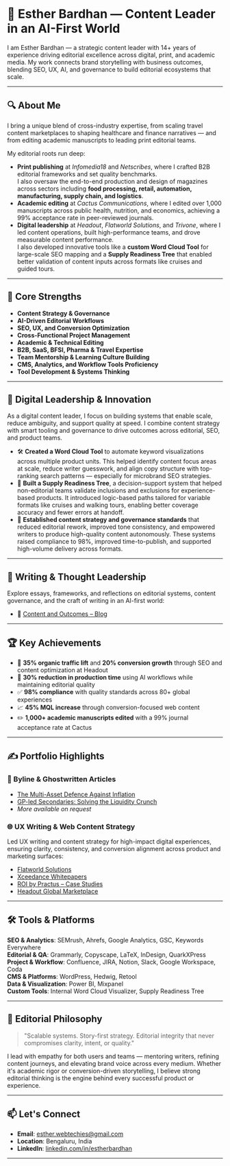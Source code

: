 # 📝 Esther Bardhan — Content Leader in an AI-First World

I am Esther Bardhan — a strategic content leader with 14+ years of experience driving editorial excellence across digital, print, and academic media. My work connects brand storytelling with business outcomes, blending SEO, UX, AI, and governance to build editorial ecosystems that scale.

---

## 🔍 About Me

I bring a unique blend of cross-industry expertise, from scaling travel content marketplaces to shaping healthcare and finance narratives — and from editing academic manuscripts to leading print editorial teams.

My editorial roots run deep:
- **Print publishing** at *Infomedia18* and *Netscribes*, where I crafted B2B editorial frameworks and set quality benchmarks.  
  I also oversaw the end-to-end production and design of magazines across sectors including **food processing, retail, automation, manufacturing, supply chain, and logistics**.
- **Academic editing** at *Cactus Communications*, where I edited over 1,000 manuscripts across public health, nutrition, and economics, achieving a 99% acceptance rate in peer-reviewed journals.
- **Digital leadership** at *Headout*, *Flatworld Solutions*, and *Trivone*, where I led content operations, built high-performance teams, and drove measurable content performance.  
  I also developed innovative tools like a **custom Word Cloud Tool** for large-scale SEO mapping and a **Supply Readiness Tree** that enabled better validation of content inputs across formats like cruises and guided tours.

---

## 🎯 Core Strengths

- **Content Strategy & Governance**
- **AI-Driven Editorial Workflows**
- **SEO, UX, and Conversion Optimization**
- **Cross-Functional Project Management**
- **Academic & Technical Editing**
- **B2B, SaaS, BFSI, Pharma & Travel Expertise**
- **Team Mentorship & Learning Culture Building**
- **CMS, Analytics, and Workflow Tools Proficiency**
- **Tool Development & Systems Thinking**

---

## 🧠 Digital Leadership & Innovation

As a digital content leader, I focus on building systems that enable scale, reduce ambiguity, and support quality at speed. I combine content strategy with smart tooling and governance to drive outcomes across editorial, SEO, and product teams.

- 🛠️ **Created a Word Cloud Tool** to automate keyword visualizations across multiple product units. This helped identify content focus areas at scale, reduce writer guesswork, and align copy structure with top-ranking search patterns — especially for microbrand SEO strategies.
- 🌲 **Built a Supply Readiness Tree**, a decision-support system that helped non-editorial teams validate inclusions and exclusions for experience-based products. It introduced logic-based paths tailored for variable formats like cruises and walking tours, enabling better coverage accuracy and fewer errors at handoff.
- 📐 **Established content strategy and governance standards** that reduced editorial rework, improved tone consistency, and empowered writers to produce high-quality content autonomously. These systems raised compliance to 98%, improved time-to-publish, and supported high-volume delivery across formats.

---
## 🧠 Writing & Thought Leadership

Explore essays, frameworks, and reflections on editorial systems, content governance, and the craft of writing in an AI-first world:

- 📝 [Content and Outcomes – Blog](https://contentandoutcomes.wordpress.com/)

---

## 🏆 Key Achievements

- 🚀 **35% organic traffic lift** and **20% conversion growth** through SEO and content optimization at Headout
- 🧠 **30% reduction in production time** using AI workflows while maintaining editorial quality
- ✅ **98% compliance** with quality standards across 80+ global experiences
- 📈 **45% MQL increase** through conversion-focused web content
- ✏️ **1,000+ academic manuscripts edited** with a 99% journal acceptance rate at Cactus

---

## ✍️ Portfolio Highlights

### 🔗 Byline & Ghostwritten Articles
- [The Multi-Asset Defence Against Inflation](https://rostrumgrand.com/the-multi-asset-defence-against-inflation/)
- [GP-led Secondaries: Solving the Liquidity Crunch](https://rostrumgrand.com/gp-led-secondaries-solving-the-liquidity-crunch/)
- *More available on request*

### 🌐 UX Writing & Web Content Strategy

Led UX writing and content strategy for high-impact digital experiences, ensuring clarity, consistency, and conversion alignment across product and marketing surfaces:
- [Flatworld Solutions](https://www.flatworldsolutions.com/)
- [Xceedance Whitepapers](https://www.xceedance.com/category/whitepapers/)
- [ROI by Practus – Case Studies](https://roibypractus.com/success-stories/)
- [Headout Global Marketplace](https://www.headout.com/)

---

## 🛠️ Tools & Platforms

**SEO & Analytics**: SEMrush, Ahrefs, Google Analytics, GSC, Keywords Everywhere  
**Editorial & QA**: Grammarly, Copyscape, LaTeX, InDesign, QuarkXPress  
**Project & Workflow**: Confluence, JIRA, Notion, Slack, Google Workspace, Coda  
**CMS & Platforms**: WordPress, Hedwig, Retool  
**Data & Visualization**: Power BI, Mixpanel  
**Custom Tools**: Internal Word Cloud Visualizer, Supply Readiness Tree

---

## 💬 Editorial Philosophy

> "Scalable systems. Story-first strategy. Editorial integrity that never compromises clarity, intent, or quality."

I lead with empathy for both users and teams — mentoring writers, refining content journeys, and elevating brand voice across every medium. Whether it's academic rigor or conversion-driven storytelling, I believe strong editorial thinking is the engine behind every successful product or experience.

---

## 📫 Let's Connect

- **Email**: esther.webtechies@gmail.com  
- **Location**: Bengaluru, India  
- **LinkedIn**: [linkedin.com/in/estherbardhan](https://www.linkedin.com/in/estherbardhan/)

---
